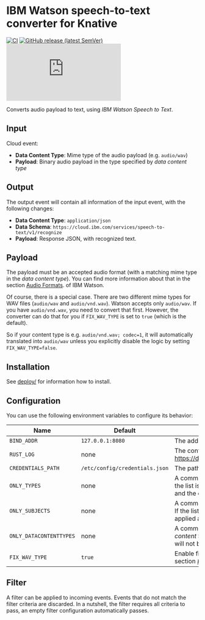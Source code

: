 # IBM Watson speech-to-text converter for Knative

[![CI](https://github.com/drogue-iot/watson-speech-to-text-converter/workflows/CI/badge.svg)](https://github.com/drogue-iot/watson-speech-to-text-converter/actions?query=workflow%3A%22CI%22)
[![GitHub release (latest SemVer)](https://img.shields.io/github/v/tag/drogue-iot/watson-speech-to-text-converter?sort=semver)](https://github.com/orgs/drogue-iot/packages/container/package/watson-speech-to-text-converter)
[![Matrix](https://img.shields.io/matrix/drogue-iot:matrix.org)](https://matrix.to/#/#drogue-iot:matrix.org)

Converts audio payload to text, using *IBM Watson Speech to Text*.

## Input

Cloud event:

* **Data Content Type**: Mime type of the audio payload (e.g. `audio/wav`)
* **Payload**: Binary audio payload in the type specified by *data content type* 

## Output

The output event will contain all information of the input event, with the following changes:

* **Data Content Type**: `application/json`
* **Data Schema**: `https://cloud.ibm.com/services/speech-to-text/v1/recognize`
* **Payload**: Response JSON, with recognized text.

## Payload

The payload must be an accepted audio format (with a matching mime type in the *data content type*).
You can find more information about that in the section [Audio Formats](https://cloud.ibm.com/docs/speech-to-text?topic=speech-to-text-audio-formats).
of IBM Watson.

Of course, there is a special case. There are two different mime types for WAV
files (`audio/wav` and `audio/vnd.wav`). Watson accepts only `audio/wav`. If you have `audio/vnd.wav`, you need to
convert that first. However, the converter can do that for you if `FIX_WAV_TYPE` is set to `true` (which is the
default).

So if your content type is e.g. `audio/vnd.wav; codec=1`, it will automatically translated into `audio/wav`
unless you explicitly disable the logic by setting `FIX_WAV_TYPE=false`.

## Installation

See [deploy/](deploy/) for information how to install.

## Configuration

You can use the following environment variables to configure its behavior:

| Name | Default | Description |
| ---- | ------- | ----------- |
| `BIND_ADDR` | `127.0.0.1:8080` | The address the HTTP server binds to |
| `RUST_LOG` | none | The configuration of the logger, also see https://docs.rs/env_logger/latest/env_logger/ |
| `CREDENTIALS_PATH` | `/etc/config/credentials.json` | The path to the credential file |
| `ONLY_TYPES` | none | A comma separated list of allowed *types*. If the list is empty the filter will not be applied and the event will pass. |
| `ONLY_SUBJECTS` | none |  A comma separated list of allowed *subjects*. If the list is empty the filter will not be applied and the event will pass. |
| `ONLY_DATACONTENTTYPES` | none |  A comma separated list of allowed *data content types*. If the list is empty the filter will not be applied and the event will pass. |
| `FIX_WAV_TYPE` | `true` | Enable fixing of WAV content type (see section [#payload](Payload)) | 

## Filter

A filter can be applied to incoming events. Events that do not match the filter criteria are discarded. In a nutshell,
the filter requires all criteria to pass, an empty filter configuration automatically passes.
